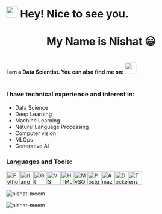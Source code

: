[linkedin]: https://www.linkedin.com/in/nishat-meem/
<h1><img src="https://emojis.slackmojis.com/emojis/images/1531849430/4246/blob-sunglasses.gif?1531849430" width="30"/> Hey! Nice to see you.</h1>
<h1 align="center">My Name is Nishat 😀</h1>
<h4 align="center" style="display:inline-block;">I am a Data Scientist. You can also find me on: <a href="https://www.linkedin.com/in/nishat-meem/"> <img width="30px" src="https://img.icons8.com/color/48/000000/linkedin.png" ></a></h4>

### I have technical experience and interest in:
* Data Science
* Deep Learning
* Machine Learning
* Natural Language Processing
* Computer vision 
* MLOps
* Generative AI 

<h3 align="left">Languages and Tools:</h3>
<p align="left">
<a href="https://www.python.org/" target="_blank" rel="noreferrer"><img src="https://raw.githubusercontent.com/danielcranney/readme-generator/main/public/icons/skills/python-colored.svg" width="36" height="36" alt="Python" /></a><a href="https://www.r-project.org/" target="_blank" rel="noreferrer"><img src="https://raw.githubusercontent.com/danielcranney/readme-generator/main/public/icons/skills/rlang-colored.svg" width="36" height="36" alt="rlang" /></a><a href="https://git-scm.com/" target="_blank" rel="noreferrer"><img src="https://raw.githubusercontent.com/danielcranney/readme-generator/main/public/icons/skills/git-colored.svg" width="36" height="36" alt="Git" /></a><a href="https://code.visualstudio.com/" target="_blank" rel="noreferrer"><img src="https://raw.githubusercontent.com/danielcranney/readme-generator/main/public/icons/skills/visualstudiocode.svg" width="36" height="36" alt="VS Code" /></a><a href="https://developer.mozilla.org/en-US/docs/Glossary/HTML5" target="_blank" rel="noreferrer"><img src="https://raw.githubusercontent.com/danielcranney/readme-generator/main/public/icons/skills/html5-colored.svg" width="36" height="36" alt="HTML5" /></a><a href="https://www.mysql.com/" target="_blank" rel="noreferrer"><img src="https://raw.githubusercontent.com/danielcranney/readme-generator/main/public/icons/skills/mysql-colored.svg" width="36" height="36" alt="MySQL" /></a><a href="https://www.postgresql.org/" target="_blank" rel="noreferrer"><img src="https://raw.githubusercontent.com/danielcranney/readme-generator/main/public/icons/skills/postgresql-colored.svg" width="36" height="36" alt="PostgreSQL" /></a><a href="https://aws.amazon.com" target="_blank" rel="noreferrer"><img src="https://raw.githubusercontent.com/danielcranney/readme-generator/main/public/icons/skills/aws-colored.svg" width="36" height="36" alt="Amazon Web Services" /></a><a href="https://www.docker.com/" target="_blank" rel="noreferrer"><img src="https://raw.githubusercontent.com/danielcranney/readme-generator/main/public/icons/skills/docker-colored.svg" width="36" height="36" alt="Docker" /></a><a href="https://www.tensorflow.org/" target="_blank" rel="noreferrer"><img src="https://raw.githubusercontent.com/danielcranney/readme-generator/main/public/icons/skills/tensorflow-colored.svg" width="36" height="36" alt="TensorFlow" /></a>
</p>

<p align="left"> <img src="https://komarev.com/ghpvc/?username=nishat-meem&label=Profile%20views&color=0e75b6&style=flat" alt="nishat-meem" /> </p>

<!-- <p align="left"> <a href="https://github.com/ryo-ma/github-profile-trophy"><img src="https://github-profile-trophy.vercel.app/?username=nishat-meem" alt="nishat-meem" /></a> </p> -->


<!-- <p><img align="left" src="https://github-readme-stats.vercel.app/api/top-langs?username=nishat-meem&show_icons=true&locale=en&layout=compact" alt="nishat-meem" /></p> -->

<!-- <p>&nbsp;<img align="center" src="https://github-readme-stats.vercel.app/api?username=nishat-meem&show_icons=true&locale=en" alt="nishat-meem" /></p> -->

<p><img align="center" src="https://github-readme-streak-stats.herokuapp.com/?user=nishat-meem&" alt="nishat-meem" /></p>



